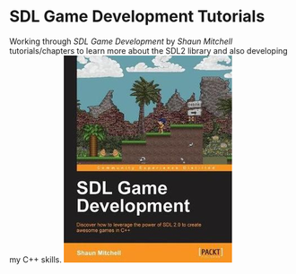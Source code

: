 # SDL Game Development Tutorials
Working through *SDL Game Development* by *Shaun Mitchell* tutorials/chapters to learn more about the SDL2 library and also developing my C++ skills.
![Book Cover Image](img/sdl-game-development.jpg)